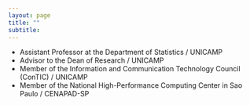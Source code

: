 ```yaml
---
layout: page
title: ""
subtitle:
---
```


- Assistant Professor at the Department of Statistics / UNICAMP
- Advisor to the Dean of Research / UNICAMP
- Member of the Information and Communication Technology Council (ConTIC) / UNICAMP
- Member of the National High-Performance Computing Center in Sao Paulo / CENAPAD-SP
